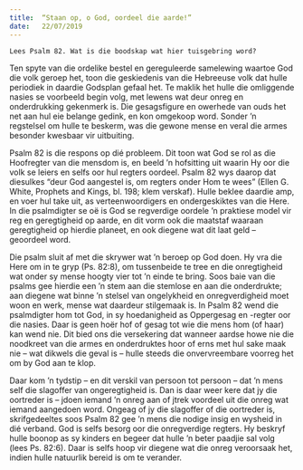 ```yaml
---
title:  “Staan op, o God, oordeel die aarde!”
date:   22/07/2019
---
```


`Lees Psalm 82. Wat is die boodskap wat hier tuisgebring word?` 

Ten spyte van die ordelike bestel en gereguleerde samelewing waartoe God die volk geroep het, toon die geskiedenis van die Hebreeuse volk dat hulle periodiek in daardie Godsplan gefaal het. Te maklik het hulle die omliggende nasies se voorbeeld begin volg, met lewens wat deur onreg en onderdrukking gekenmerk is. Die gesagsfigure en owerhede van ouds het net aan hul eie belange gedink, en kon omgekoop word. Sonder ’n regstelsel om hulle te beskerm, was die gewone mense en veral die armes besonder kwesbaar vir uitbuiting. 

Psalm 82 is die respons op dié probleem. Dit toon wat God se rol as die Hoofregter van die mensdom is, en beeld ’n hofsitting uit waarin Hy oor die volk se leiers en selfs oor hul regters oordeel. Psalm 82 wys daarop dat diesulkes “deur God aangestel is, om regters onder Hom te wees” (Ellen G. White, Prophets and Kings, bl. 198; klem verskaf). Hulle beklee daardie amp, en voer hul take uit, as verteenwoordigers en ondergeskiktes van die Here. In die psalmdigter se oë is God se regverdige oordele ’n praktiese model vir reg en geregtigheid op aarde, en dit vorm ook die maatstaf waaraan geregtigheid op hierdie planeet, en ook diegene wat dit laat geld – geoordeel word. 

Die psalm sluit af met die skrywer wat ’n beroep op God doen. Hy vra die Here om in te gryp (Ps. 82:8), om tussenbeide te tree en die onregtigheid wat onder sy mense hoogty vier tot ’n einde te bring. Soos baie van die psalms gee hierdie een ’n stem aan die stemlose en aan die onderdrukte; aan diegene wat binne ’n stelsel van ongelykheid en onregverdigheid moet woon en werk, mense wat daardeur stilgemaak is. In Psalm 82 wend die psalmdigter hom tot God, in sy hoedanigheid as Oppergesag en -regter oor die nasies. Daar is geen hoër hof of gesag tot wie die mens hom (of haar) kan wend nie. Dit bied ons die versekering dat wanneer aardse howe nie die noodkreet van die armes en onderdruktes hoor of erns met hul sake maak nie – wat dikwels die geval is – hulle steeds die onvervreembare voorreg het om by God aan te klop. 

Daar kom ’n tydstip – en dit verskil van persoon tot persoon – dat ’n mens self die slagoffer van ongeregtigheid is. Dan is daar weer kere dat jy die oortreder is – jdoen iemand ’n onreg aan of jtrek voordeel uit die onreg wat iemand aangedoen word. Ongeag of jy die slagoffer of die oortreder is, skrifgedeeltes soos Psalm 82 gee ’n mens die nodige insig en wysheid in dié verband. God is selfs besorg oor die onregverdige regters. Hy beskryf hulle boonop as sy kinders en begeer dat hulle ’n beter paadjie sal volg (lees Ps. 82:6). Daar is selfs hoop vir diegene wat die onreg veroorsaak het, indien hulle natuurlik bereid is om te verander.